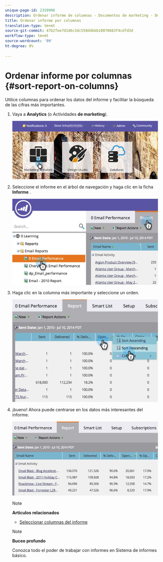 ```yaml
---
unique-page-id: 2359996
description: Ordenar informe de columnas - Documentos de marketing - Documentación del producto
title: Ordenar informe por columnas
translation-type: tm+mt
source-git-commit: 47b2fee7d146c3dc558d4bbb10070683f4cdfd3d
workflow-type: tm+mt
source-wordcount: '99'
ht-degree: 0%

---
```



# Ordenar informe por columnas {#sort-report-on-columns}

Utilice columnas para ordenar los datos del informe y facilitar la búsqueda de las cifras más importantes.

1. Vaya a **Analytics** (o Actividades **de marketing**).

   ![](assets/login-marketing-activities.png)

1. Seleccione el informe en el árbol de navegación y haga clic en la ficha **Informe** .

   ![](assets/reports2.jpg)

1. Haga clic en la columna más importante y seleccione un orden.

   ![](assets/image2014-9-16-10-3a47-3a46.png)

1. ¡bueno! Ahora puede centrarse en los datos más interesantes del informe.

   ![](assets/image2014-9-16-10-3a47-3a50.png)

   >[!NOTE]
   >
   >**Artículos relacionados**
   >
   >    
   >    
   >    * [Seleccionar columnas del informe](select-report-columns.md)


   >[!NOTE]
   >
   >**Buceo profundo**
   >
   >
   >Conozca todo el poder de trabajar con informes en Sistema de informes [](http://docs.marketo.com/display/docs/basic+reporting)básico.

